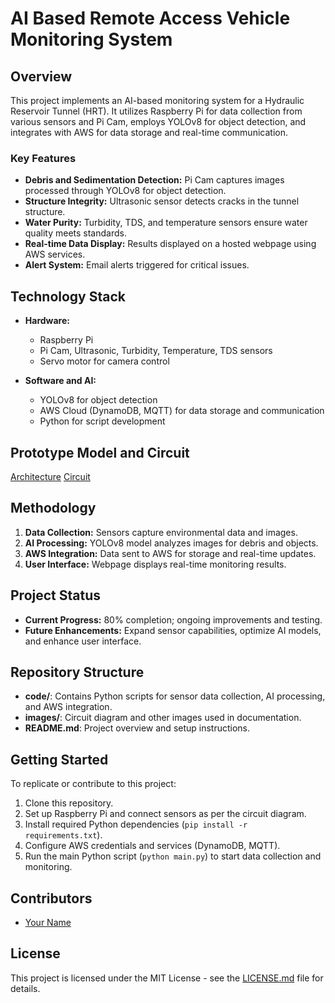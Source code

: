 # AI Based Remote Access Vehicle Monitoring System

## Overview
This project implements an AI-based monitoring system for a Hydraulic Reservoir Tunnel (HRT). It utilizes Raspberry Pi for data collection from various sensors and Pi Cam, employs YOLOv8 for object detection, and integrates with AWS for data storage and real-time communication.

### Key Features
- **Debris and Sedimentation Detection:** Pi Cam captures images processed through YOLOv8 for object detection.
- **Structure Integrity:** Ultrasonic sensor detects cracks in the tunnel structure.
- **Water Purity:** Turbidity, TDS, and temperature sensors ensure water quality meets standards.
- **Real-time Data Display:** Results displayed on a hosted webpage using AWS services.
- **Alert System:** Email alerts triggered for critical issues.

## Technology Stack
- **Hardware:**
  - Raspberry Pi
  - Pi Cam, Ultrasonic, Turbidity, Temperature, TDS sensors
  - Servo motor for camera control

- **Software and AI:**
  - YOLOv8 for object detection
  - AWS Cloud (DynamoDB, MQTT) for data storage and communication
  - Python for script development

## Prototype Model and Circuit
[Architecture](https://github.com/user-attachments/assets/2f4e8cce-1e44-41a9-b5e6-db82f0468679)
[Circuit](https://github.com/user-attachments/assets/90fcf1b0-5b63-403a-ae17-5ea21938fe9d)


## Methodology
1. **Data Collection:** Sensors capture environmental data and images.
2. **AI Processing:** YOLOv8 model analyzes images for debris and objects.
3. **AWS Integration:** Data sent to AWS for storage and real-time updates.
4. **User Interface:** Webpage displays real-time monitoring results.

## Project Status
- **Current Progress:** 80% completion; ongoing improvements and testing.
- **Future Enhancements:** Expand sensor capabilities, optimize AI models, and enhance user interface.

## Repository Structure
- **code/**: Contains Python scripts for sensor data collection, AI processing, and AWS integration.
- **images/**: Circuit diagram and other images used in documentation.
- **README.md**: Project overview and setup instructions.

## Getting Started
To replicate or contribute to this project:
1. Clone this repository.
2. Set up Raspberry Pi and connect sensors as per the circuit diagram.
3. Install required Python dependencies (`pip install -r requirements.txt`).
4. Configure AWS credentials and services (DynamoDB, MQTT).
5. Run the main Python script (`python main.py`) to start data collection and monitoring.

## Contributors
- [Your Name](https://github.com/yourusername)

## License
This project is licensed under the MIT License - see the [LICENSE.md](LICENSE.md) file for details.
